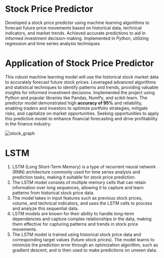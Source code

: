 # Stock Price Predictor
Developed a stock price predictor using machine learning algorithms to forecast future price movements based on historical data, technical indicators, and market trends. Achieved accurate predictions to aid in informed investment decision-making. Implemented in Python, utilizing regression and time series analysis techniques.

# Application of Stock Price Predictor
This robust machine learning model will use the historical stock market data to accurately forecast future stock prices. Leveraged advanced algorithms and statistical techniques to identify patterns and trends, providing valuable insights for informed investment decisions. Implemented the project using Python and popular libraries like Pandas, NumPy, and scikit-learn. The predictor model demonstrated high **accuracy of 95%** and reliability, enabling traders and investors to optimize portfolio strategies, mitigate risks, and capitalize on market opportunities. Seeking opportunities to apply this predictive model to enhance financial forecasting and drive profitability in the finance industry.

![stock_graph](https://github.com/yatharth-2906/Stock-Price-Predictor/assets/97800277/87d8eaef-6703-4a87-94b3-31986cfc7b4e)


# LSTM
1. LSTM (Long Short-Term Memory) is a type of recurrent neural network (RNN) architecture commonly used for time series analysis and prediction tasks, making it suitable for stock price prediction.
3. The LSTM model consists of multiple memory cells that can retain information over long sequences, allowing it to capture and learn patterns from historical stock price data.
4. The model takes in input features such as previous stock prices, volume, and technical indicators, and uses the LSTM cells to process and analyze this sequential data.
5. LSTM models are known for their ability to handle long-term dependencies and capture complex relationships in the data, making them effective for capturing patterns and trends in stock price movements.
6. The LSTM model is trained using historical stock price data and corresponding target values (future stock prices). The model learns to minimize the prediction error through an optimization algorithm, such as gradient descent, and is then used to make predictions on unseen data.
